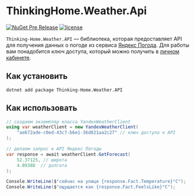 # ThinkingHome.Weather.Api
[![NuGet Pre Release](https://img.shields.io/nuget/vpre/ThinkingHome.Weather.Api.svg)](https://www.nuget.org/packages/ThinkingHome.Weather.Api)
[![license](https://img.shields.io/github/license/thinking-home/weather.svg)](https://github.com/thinking-home/weather/blob/master/LICENSE)

`Thinking-Home.Weather.API` — библиотека, которая предоставляет API для получения
данных о погоде из сервиса
[Яндекс Погода](https://yandex.ru/dev/weather/doc/ru/concepts/weather-data-api).
Для работы вам понадобится ключ доступа, который можно получить в
[личном кабинете](https://yandex.ru/pogoda/b2b/console/smarthome).

## Как установить

``` shell
dotnet add package Thinking-Home.Weather.API
```

## Как использовать

```csharp
// создаем экземпляр класса YandexWeatherClient
using var weatherClient = new YandexWeatherClient(
    "ae672ade-c0ed-43c7-b6e1-36d821aa2c27" // ключ доступа к API
);

// делаем запрос к API Яндекс Погоды
var response = await weatherClient.GetForecast(
    52.37125, // широта
    4.89388  // долгота
);

Console.WriteLine($"сейчас на улице {response.Fact.Temperature}°C");
Console.WriteLine($"ощущается как {response.Fact.FeelsLike}°C");
```

